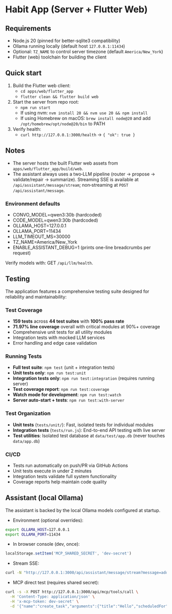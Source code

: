 # Habit App (Server + Flutter Web)

## Requirements
- Node.js 20 (pinned for better-sqlite3 compatibility)
- Ollama running locally (default host `127.0.0.1:11434`)
- Optional: `TZ_NAME` to control server timezone (default `America/New_York`)
- Flutter (web) toolchain for building the client

## Quick start
1. Build the Flutter web client:
   - `cd apps/web/flutter_app`
   - `flutter clean && flutter build web`
2. Start the server from repo root:
   - `npm run start`
   - If using nvm: `nvm install 20 && nvm use 20 && npm install`
   - If using Homebrew on macOS: `brew install node@20` and add `/opt/homebrew/opt/node@20/bin` to PATH
3. Verify health:
   - `curl http://127.0.0.1:3000/health` → `{ "ok": true }`

## Notes
- The server hosts the built Flutter web assets from `apps/web/flutter_app/build/web`.
- The assistant always uses a two‑LLM pipeline (router → propose → validate/repair → summarize). Streaming SSE is available at `/api/assistant/message/stream`; non‑streaming at `POST /api/assistant/message`.

### Environment defaults
- CONVO_MODEL=qwen3:30b (hardcoded)
- CODE_MODEL=qwen3:30b (hardcoded)
- OLLAMA_HOST=127.0.0.1
- OLLAMA_PORT=11434
- LLM_TIMEOUT_MS=30000
- TZ_NAME=America/New_York
- ENABLE_ASSISTANT_DEBUG=1 (prints one-line breadcrumbs per request)

Verify models with: GET `/api/llm/health`.

## Testing

The application features a comprehensive testing suite designed for reliability and maintainability:

### Test Coverage
- **159 tests** across **44 test suites** with **100% pass rate**
- **71.97% line coverage** overall with critical modules at 90%+ coverage
- Comprehensive unit tests for all utility modules
- Integration tests with mocked LLM services
- Error handling and edge case validation

### Running Tests
- **Full test suite**: `npm test` (unit + integration tests)
- **Unit tests only**: `npm run test:unit`
- **Integration tests only**: `npm run test:integration` (requires running server)
- **Test coverage report**: `npm run test:coverage`
- **Watch mode for development**: `npm run test:watch`
- **Server auto-start + tests**: `npm run test:with-server`

### Test Organization
- **Unit tests** (`tests/unit/`): Fast, isolated tests for individual modules
- **Integration tests** (`tests/run.js`): End-to-end API testing with live server
- **Test utilities**: Isolated test database at `data/test/app.db` (never touches `data/app.db`)

### CI/CD
- Tests run automatically on push/PR via GitHub Actions
- Unit tests execute in under 2 minutes
- Integration tests validate full system functionality
- Coverage reports help maintain code quality

## Assistant (local Ollama)

The assistant is backed by the local Ollama models configured at startup. 

- Environment (optional overrides):
```bash
export OLLAMA_HOST=127.0.0.1
export OLLAMA_PORT=11434
```

- In browser console (dev, once):
```js
localStorage.setItem('MCP_SHARED_SECRET', 'dev-secret')
```

- Stream SSE:
```bash
curl -N "http://127.0.0.1:3000/api/assistant/message/stream?message=add%20task&transcript=[]" | sed -u 's/^/SSE: /'
```

- MCP direct test (requires shared secret):
```bash
curl -s -X POST http://127.0.0.1:3000/api/mcp/tools/call \
  -H 'Content-Type: application/json' \
  -H 'x-mcp-token: dev-secret' \
  -d '{"name":"create_task","arguments":{"title":"Hello","scheduledFor":null,"recurrence":{"type":"none"}}}' | jq .
```


